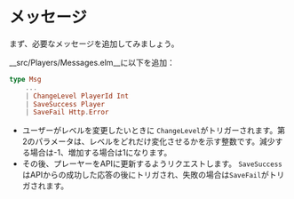 # メッセージ

まず、必要なメッセージを追加してみましょう。

__src/Players/Messages.elm__に以下を追加：

```elm
type Msg
    ...
    | ChangeLevel PlayerId Int
    | SaveSuccess Player
    | SaveFail Http.Error
```

- ユーザーがレベルを変更したいときに `ChangeLevel`がトリガーされます。第2のパラメータは、レベルをどれだけ変化させるかを示す整数です。減少する場合は-1、増加する場合は1になります。
- その後、プレーヤーをAPIに更新するようリクエストします。 `SaveSuccess`はAPIからの成功した応答の後にトリガされ、失敗の場合は`SaveFail`がトリガされます。
